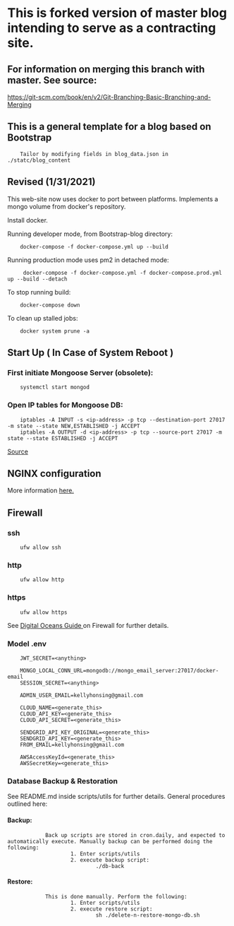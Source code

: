 # This is forked version of master blog intending to serve as a contracting site.
## For information on merging this branch with master. See source:
https://git-scm.com/book/en/v2/Git-Branching-Basic-Branching-and-Merging



## This is a general template for a blog based on Bootstrap

        Tailor by modifying fields in blog_data.json in ./statc/blog_content

## Revised (1/31/2021)
This web-site now uses docker to port between platforms. Implements a mongo volume from docker's repository.

Install docker.

Running developer mode, from Bootstrap-blog directory:

        docker-compose -f docker-compose.yml up --build
Running production mode uses pm2 in detached mode:

         docker-compose -f docker-compose.yml -f docker-compose.prod.yml up --build --detach

To stop running build:
        
        docker-compose down

To clean up stalled jobs:

        docker system prune -a




## Start Up ( In Case of System Reboot )

### First initiate Mongoose Server (obsolete):
        systemctl start mongod

### Open IP tables for Mongoose DB:
        iptables -A INPUT -s <ip-address> -p tcp --destination-port 27017 -m state --state NEW,ESTABLISHED -j ACCEPT
        iptables -A OUTPUT -d <ip-address> -p tcp --source-port 27017 -m state --state ESTABLISHED -j ACCEPT
[ Source ]( https://docs.mongodb.com/manual/tutorial/configure-linux-iptables-firewall/ )




## NGINX configuration
More information [here.]( https://www.digitalocean.com/community/tutorials/how-to-secure-a-containerized-node-js-application-with-nginx-let-s-encrypt-and-docker-compose )

## Firewall

### ssh

        ufw allow ssh

### http

        ufw allow http

### https

        ufw allow https

See 
[ Digital Oceans Guide ]( https://www.digitalocean.com/community/tutorials/initial-server-setup-with-ubuntu-20-04#step-4-%E2%80%94-setting-up-a-basic-firewall)on Firewall for further details.


### Model .env
        JWT_SECRET=<anything>

        MONGO_LOCAL_CONN_URL=mongodb://mongo_email_server:27017/docker-email
        SESSION_SECRET=<anything>

        ADMIN_USER_EMAIL=kellyhonsing@gmail.com

        CLOUD_NAME=<generate_this>
        CLOUD_API_KEY=<generate_this>
        CLOUD_API_SECRET=<generate_this>

        SENDGRID_API_KEY_ORIGINAL=<generate_this>
        SENDGRID_API_KEY=<generate_this>
        FROM_EMAIL=kellyhonsing@gmail.com

        AWSAccessKeyId=<generate_this>
        AWSSecretKey=<generate_this>


### Database Backup & Restoration
See README.md inside scripts/utils for further details. General procedures outlined here:
#### Backup:
                Back up scripts are stored in cron.daily, and expected to automatically execute. Manually backup can be performed doing the following:
                        1. Enter scripts/utils
                        2. execute backup script:
                                ./db-back
#### Restore:
                This is done manually. Perform the following:
                        1. Enter scripts/utils
                        2. execute restore script:
                                sh ./delete-n-restore-mongo-db.sh

